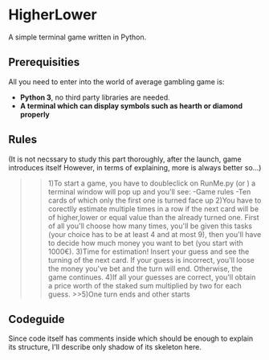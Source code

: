 # HigherLower
A simple terminal game written in Python.

## Prerequisities
All you need to enter into the world of average gambling game is:
- **Python 3**, no third party libraries are needed. 
- **A terminal which can display symbols such as hearth or diamond properly**

## Rules
(It is not necssary to study this part thoroughly, after the launch, game introduces itself
However, in terms of explaining, more is always better so...)
>>1)To start a game, you have to doubleclick on RunMe.py (or ) a terminal window will pop up and you'll see:
>>-Game rules
>>-Ten cards of which only the first one is turned face up
>>2)You have to corectlly estimate multiple times in a row if the next card will be of higher,lower or equal value than the already turned one. First of all you'll choose how many times, you'll be given this tasks (your choice has to be at least 4 and at most 9), then you'll have to decide how much money you want to bet (you start with 1000€).
>>3)Time for estimation! Insert your guess and see the turning of the next card. If your guess is incorrect, you'll loose the money you've bet and the turn will end. Otherwise, the game continues.
>>4)If all your guesses are correct, you'll obtain a price worth of the staked sum multiplied by two for each guess. >>5)One turn ends and other starts  

## Codeguide
Since code itself has comments inside which should be enough to explain its structure, I'll describe only shadow of its skeleton here.
